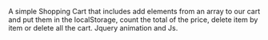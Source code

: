 A simple Shopping Cart that includes add elements from an array to our cart and put them in the localStorage, count the total of the price, delete item by item or delete all the cart. Jquery animation and Js.
